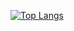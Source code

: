 [![Top Langs](https://github-readme-stats.vercel.app/api/top-langs/?username=TejasAnand&hide=HTML&layout=compact&theme=dark)](https://github.com/TejasAnand/github-readme-stats)















